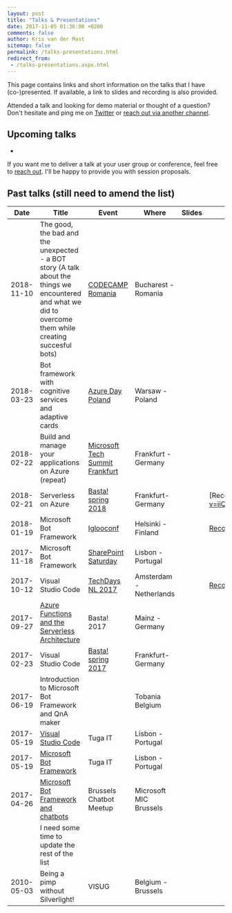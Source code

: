 ```yaml
---
layout: post
title: "Talks & Presentations"
date: 2017-11-05 01:36:00 +0200
comments: false
author: Kris van der Mast
sitemap: false
permalink: /talks-presentations.html
redirect_from:
 - /talks-presentations.aspx.html
---
```


This page contains links and short information on the talks that I have (co-)presented. If available, a link to slides and recording is also provided.

Attended a talk and looking for demo material or thought of a question? Don't hesitate and ping me on [Twitter](https://twitter.com/maartenballiauw) or [reach out via another channel](/about-me.html).

## Upcoming talks

* 

If you want me to deliver a talk at your user group or conference, feel free to [reach out](/about-me.html). I'll be happy to provide you with session proposals.

## Past talks (still need to amend the list)

| **Date**   | **Title** | **Event**  | **Where** | **Slides** | **Recording** |
|------------|-----------|------------|-----------|------------|---------------|
| 2018-11-10 | The good, the bad and the unexpected - a BOT story (A talk about the things we encountered and what we did to overcome them while creating succesful bots) | [CODECAMP Romania](https://bucuresti.codecamp.ro/) | Bucharest - Romania |||
| 2018-03-23 | Bot framework with cognitive services and adaptive cards | [Azure Day Poland](http://azureday.pro/) | Warsaw - Poland |||
| 2018-02-22 | Build and manage your applications on Azure (repeat) | [Microsoft Tech Summit Frankfurt](https://frankfurt.techsummit.microsoft.com) | Frankfurt - Germany |||
| 2018-02-21 | Serverless on Azure | [Basta! spring 2018](https://basta.net/microservices-apis/serverless-on-azure/) | Frankfurt- Germany || [Recording(https://www.youtube.com/watch?v=iiQDrGesQw4)] |
| 2018-01-19 | Microsoft Bot Framework | [Iglooconf](http://www.iglooconf.fi/) | Helsinki - Finland |  | [Recording](https://www.youtube.com/watch?v=CRjy1ANbQNM)              |
| 2017-11-18 | Microsoft Bot Framework | [SharePoint Saturday](http://www.spsevents.org/city/Lisbon/Lisbon2017) | Lisbon - Portugal |  |  |
| 2017-10-12 | Visual Studio Code | [TechDays NL 2017](https://www.techdays.nl/) | Amsterdam - Netherlands | | [Recording](https://www.youtube.com/watch?v=VwLrDdEnG2A)              |
| 2017-09-27 | [Azure Functions and the Serverless Architecture](https://basta.net/microservices-apis/azure-functions-and-the-serverless-architecture/) | Basta! 2017 | Mainz - Germany |  |  |
| 2017-02-23 | Visual Studio Code | [Basta! spring 2017](https://basta.net/net-framework-c/visual-studio-code/) | Frankfurt- Germany |||
| 2017-06-19 | Introduction to Microsoft Bot Framework and QnA maker || Tobania Belgium |||
| 2017-05-19 | [Visual Studio Code](http://tugait.pt/2017/schedule-overview/) | Tuga IT | Lisbon - Portugal |||
| 2017-05-19 | [Microsoft Bot Framework](http://tugait.pt/2017/schedule-overview/) | Tuga IT | Lisbon - Portugal |||
| 2017-04-26 | [Microsoft Bot Framework and chatbots](https://www.meetup.com/Brussels-chatbot-Meetup/events/238677762/) | Brussels Chatbot Meetup | Microsoft MIC Brussels |||
|  | I need some time to update the rest of the list |||||
| 2010-05-03 | Being a pimp without Silverlight! | VISUG | Belgium - Brussels |  |  |